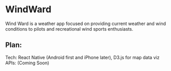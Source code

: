# WindWard
Wind Ward is a weather app focused on providing current weather and wind conditions to pilots and recreational wind sports enthusiasts.

## Plan:
Tech: React Native (Android first and iPhone later), D3.js for map data viz    
APIs: (Coming Soon)
